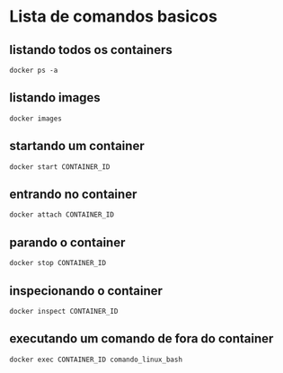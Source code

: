 

# Lista de comandos basicos

## listando todos os containers
	docker ps -a

## listando images
	docker images

## startando um container
	docker start CONTAINER_ID

## entrando no container
	docker attach CONTAINER_ID

## parando o container
	docker stop CONTAINER_ID

## inspecionando o container
	docker inspect CONTAINER_ID

## executando um comando de fora do container
	docker exec CONTAINER_ID comando_linux_bash